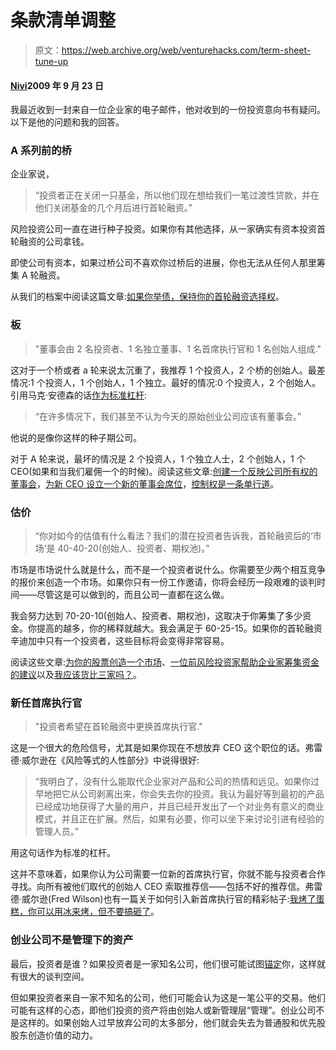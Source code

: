 # 条款清单调整

> 原文：<https://web.archive.org/web/venturehacks.com/term-sheet-tune-up>

#### [Nivi](/web/20220928221624/https://venturehacks.com/about)2009 年 9 月 23 日

我最近收到一封来自一位企业家的电子邮件，他对收到的一份投资意向书有疑问。以下是他的问题和我的回答。

### A 系列前的桥

企业家说，

> “投资者正在关闭一只基金，所以他们现在想给我们一笔过渡性贷款，并在他们关闭基金的几个月后进行首轮融资。”

风险投资公司一直在进行种子投资。如果你有其他选择，从一家确实有资本投资首轮融资的公司拿钱。

即使公司有资本，如果过桥公司不喜欢你过桥后的进展，你也无法从任何人那里筹集 A 轮融资。

从我们的档案中阅读这篇文章:[如果你举债，保持你的首轮融资选择权](https://web.archive.org/web/20220928221624/http://venturehacks.com/articles/options-open)。

### 板

> "董事会由 2 名投资者、1 名独立董事、1 名首席执行官和 1 名创始人组成."

这对于一个桥或者 a 轮来说太沉重了，我推荐 1 个投资人，2 个桥的创始人。最差情况:1 个投资人，1 个创始人，1 个独立。最好的情况:0 个投资人，2 个创始人。引用马克·安德森的话[作为](https://web.archive.org/web/20220928221624/http://blog.pmarca.com/2009/07/introducing-our-new-venture-capital-firm-andreessen-horowitz.html)[标准杠杆](https://web.archive.org/web/20220928221624/http://venturehacks.com/articles/bargaining-for-advantage):

> “在许多情况下，我们甚至不认为今天的原始创业公司应该有董事会。”

他说的是像你这样的种子期公司。

对于 A 轮来说，最坏的情况是 2 个投资人，1 个独立人士，2 个创始人，1 个 CEO(如果和当我们雇佣一个的时候)。阅读这些文章:[创建一个反映公司所有权的董事会](https://web.archive.org/web/20220928221624/http://venturehacks.com/articles/board-structure)，[为新 CEO 设立一个新的董事会席位](https://web.archive.org/web/20220928221624/http://venturehacks.com/articles/ceo-board-seat)，[控制权是一条单行道](https://web.archive.org/web/20220928221624/http://venturehacks.com/articles/one-way-control)。

### 估价

> “你对如今的估值有什么看法？我们的潜在投资者告诉我，首轮融资后的‘市场’是 40-40-20(创始人、投资者、期权池)。”

市场是市场说什么就是什么，而不是一个投资者说什么。你需要至少两个相互竞争的报价来创造一个市场。如果你只有一份工作邀请，你将会经历一段艰难的谈判时间——尽管这是可以做到的，而且公司一直都在这么做。

我会努力达到 70-20-10(创始人、投资者、期权池)，这取决于你筹集了多少资金。你提高的越多，你的稀释就越大。我会满足于 60-25-15。如果你的首轮融资辛迪加中只有一个投资者，这些目标将会变得非常容易。

阅读这些文章:[为你的股票创造一个市场](https://web.archive.org/web/20220928221624/http://venturehacks.com/articles/create-a-market)、[一位前风险投资家帮助企业家筹集资金的建议](https://web.archive.org/web/20220928221624/http://venturehacks.com/articles/4-things)以及[我应该货比三家吗？](https://web.archive.org/web/20220928221624/http://venturehacks.com/articles/shop-around)。

### 新任首席执行官

> "投资者希望在首轮融资中更换首席执行官."

这是一个很大的危险信号，尤其是如果你现在不想放弃 CEO 这个职位的话。弗雷德·威尔逊在《风险等式的人性部分》中说得很好:

> “我明白了，没有什么能取代企业家对产品和公司的热情和远见。如果你过早地把它从公司剥离出来，你会失去你的投资。我认为最好等到最初的产品已经成功地获得了大量的用户，并且已经开发出了一个对业务有意义的商业模式，并且正在扩展。然后，如果有必要，你可以坐下来讨论引进有经验的管理人员。”

用这句话作为标准的杠杆。

这并不意味着，如果你认为公司需要一位新的首席执行官，你就不能与投资者合作寻找。向所有被他们取代的创始人 CEO 索取推荐信——包括不好的推荐信。弗雷德·威尔逊(Fred Wilson)也有一篇关于如何引入新首席执行官的精彩帖子:[我烤了蛋糕，你可以用冰来烤，但不要搞砸了](https://web.archive.org/web/20220928221624/http://www.avc.com/a_vc/2006/06/vc_clich_of_the_3.html)。

### 创业公司不是管理下的资产

最后，投资者是谁？如果投资者是一家知名公司，他们很可能试图[锚定](https://web.archive.org/web/20220928221624/http://hbswk.hbs.edu/archive/4302.html)你，这样就有很大的谈判空间。

但如果投资者来自一家不知名的公司，他们可能会认为这是一笔公平的交易。他们可能有这样的心态，即他们投资的资产将由创始人或新管理层“管理”。创业公司不是这样的。如果创始人过早放弃公司的太多部分，他们就会失去为普通股和优先股股东创造价值的动力。